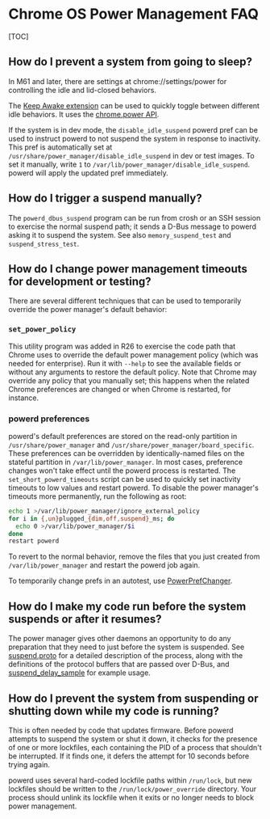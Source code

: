 # Chrome OS Power Management FAQ

[TOC]

## How do I prevent a system from going to sleep?

In M61 and later, there are settings at chrome://settings/power for controlling
the idle and lid-closed behaviors.

The [Keep Awake extension] can be used to quickly toggle between different idle
behaviors. It uses the [chrome.power API].

If the system is in dev mode, the `disable_idle_suspend` powerd pref can be used
to instruct powerd to not suspend the system in response to inactivity. This
pref is automatically set at `/usr/share/power_manager/disable_idle_suspend` in
dev or test images. To set it manually, write `1` to
`/var/lib/power_manager/disable_idle_suspend`. powerd will apply the updated
pref immediately.

## How do I trigger a suspend manually?

The `powerd_dbus_suspend` program can be run from crosh or an SSH session to
exercise the normal suspend path; it sends a D-Bus message to powerd asking it
to suspend the system. See also `memory_suspend_test` and `suspend_stress_test`.

## How do I change power management timeouts for development or testing?

There are several different techniques that can be used to temporarily override
the power manager's default behavior:

### `set_power_policy`

This utility program was added in R26 to exercise the code path that Chrome uses
to override the default power management policy (which was needed for
enterprise). Run it with `--help` to see the available fields or without any
arguments to restore the default policy. Note that Chrome may override any
policy that you manually set; this happens when the related Chrome preferences
are changed or when Chrome is restarted, for instance.

### powerd preferences

powerd's default preferences are stored on the read-only partition in
`/usr/share/power_manager` and `/usr/share/power_manager/board_specific`. These
preferences can be overridden by identically-named files on the stateful
partition in `/var/lib/power_manager`. In most cases, preference changes won't
take effect until the powerd process is restarted. The
`set_short_powerd_timeouts` script can be used to quickly set inactivity
timeouts to low values and restart powerd. To disable the power manager's
timeouts more permanently, run the following as root:

``` sh
echo 1 >/var/lib/power_manager/ignore_external_policy
for i in {,un}plugged_{dim,off,suspend}_ms; do
  echo 0 >/var/lib/power_manager/$i
done
restart powerd
```

To revert to the normal behavior, remove the files that you just created from
`/var/lib/power_manager` and restart the powerd job again.

To temporarily change prefs in an autotest, use [PowerPrefChanger].

## How do I make my code run before the system suspends or after it resumes?

The power manager gives other daemons an opportunity to do any preparation that
they need to just before the system is suspended. See [suspend.proto] for a
detailed description of the process, along with the definitions of the protocol
buffers that are passed over D-Bus, and [suspend_delay_sample] for example
usage.

[Keep Awake extension]: https://chrome.google.com/webstore/detail/keep-awake-extension/bijihlabcfdnabacffofojgmehjdielb
[chrome.power API]: https://developer.chrome.com/extensions/power
[PowerPrefChanger]: https://chromium.googlesource.com/chromiumos/third_party/autotest/+/master/client/cros/power_utils.py
[suspend.proto]: https://chromium.googlesource.com/chromiumos/platform/system_api/+/master/dbus/power_manager/suspend.proto
[suspend_delay_sample]: https://chromium.googlesource.com/chromiumos/platform2/+/master/power_manager/tools/suspend_delay_sample.cc

## How do I prevent the system from suspending or shutting down while my code is running?

This is often needed by code that updates firmware. Before powerd attempts to
suspend the system or shut it down, it checks for the presence of one or more
lockfiles, each containing the PID of a process that shouldn't be interrupted.
If it finds one, it defers the attempt for 10 seconds before trying again.

powerd uses several hard-coded lockfile paths within `/run/lock`, but new
lockfiles should be written to the `/run/lock/power_override` directory. Your
process should unlink its lockfile when it exits or no longer needs to block
power management.
